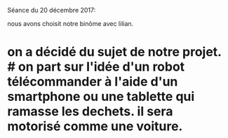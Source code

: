 Séance du 20 décembre 2017:

nous avons choisit notre binôme avec lilian.
# on a décidé du sujet de notre projet. # on part sur l'idée d'un robot télécommander à l'aide d'un smartphone ou une tablette qui ramasse les dechets. il sera motorisé comme une voiture.



